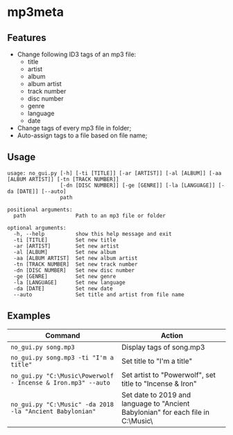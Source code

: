 # mp3meta
## Features
* Change following ID3 tags of an mp3 file:
    * title
    * artist
    * album
    * album artist
    * track number
    * disc number
    * genre
    * language
    * date
* Change tags of every mp3 file in folder;
* Auto-assign tags to a file based on file name;

## Usage
```
usage: no_gui.py [-h] [-ti [TITLE]] [-ar [ARTIST]] [-al [ALBUM]] [-aa [ALBUM ARTIST]] [-tn [TRACK NUMBER]]
                 [-dn [DISC NUMBER]] [-ge [GENRE]] [-la [LANGUAGE]] [-da [DATE]] [--auto]
                 path

positional arguments:
  path                Path to an mp3 file or folder

optional arguments:
  -h, --help          show this help message and exit
  -ti [TITLE]         Set new title
  -ar [ARTIST]        Set new artist
  -al [ALBUM]         Set new album
  -aa [ALBUM ARTIST]  Set new album artist
  -tn [TRACK NUMBER]  Set new track number
  -dn [DISC NUMBER]   Set new disc number
  -ge [GENRE]         Set new genre
  -la [LANGUAGE]      Set new language
  -da [DATE]          Set new date
  --auto              Set title and artist from file name
```

## Examples

| Command                                                          | Action                                                                           |
|------------------------------------------------------------------|----------------------------------------------------------------------------------|
| ```no_gui.py song.mp3```                                         | Display tags of song.mp3                                                         |
| ```no_gui.py song.mp3 -ti "I'm a title"```                       | Set title to "I'm a title"                                                       |
| ```no_gui.py "C:\Music\Powerwolf - Incense & Iron.mp3" --auto``` | Set artist to "Powerwolf", set title to "Incense & Iron"                         |
| ```no_gui.py "C:\Music" -da 2018 -la "Ancient Babylonian" ```    | Set date to 2019 and language to "Ancient Babylonian" for each file in C:\Music\ |
